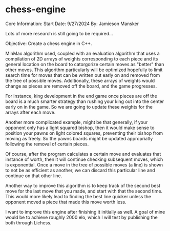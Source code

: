 # chess-engine
Core Information:
  Start Date: 9/27/2024
  By: Jamieson Mansker

Lots of more research is still going to be required...

Objective:
  Create a chess engine in C++.
  
  MinMax algorithm used, coupled with an evaluation algorithm that uses a compilation of 2D arrays of weights corresponding to each piece and its general location on the board to catorgorize certain moves as "better" than other moves. This algorithm particularly will be optimized hopefully to limit search time for moves that can be written out early on and removed from the tree of possible moves. Additionally, these arrays of weights would change as pieces are removed off the board, and the game progresses. 
  
  For instance, king development in the end game once pieces are off the board is a much smarter strategy than rushing your king out into the center early on in the game.
  So we are going to update these weights for the arrays after each move. 

  Another more complicated example, might be that generally, if your opponent only has a light squared bishop, then it would make sense to position your pawns on light colored squares, preventing their bishop from moving as freely. So the pawns boards might be updated appropriatly following the removal of certain pieces.

  Of course, after the program calculates a certain move and evaluates that instance of worth, then it will continue checking subsequent moves, which is exponential. Once a move in the tree of possible moves (a line) is shown to not be as efficient as another, we can discard this particular line and continue on that other line.

  Another way to improve this algorithm is to keep track of the second best move for the last move that you made, and start with that the second time. This would more likely lead to finding the best line quicker unless the opponent moved a piece that made this move worth less.
  
  I want to improve this engine after finishing it initially as well. A goal of mine would be to achieve roughly 2000 elo, which I will test by publishing the both through Lichess.

